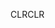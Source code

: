 <span data-ttu-id="0a051-101">CLR</span><span class="sxs-lookup"><span data-stu-id="0a051-101">CLR</span></span>